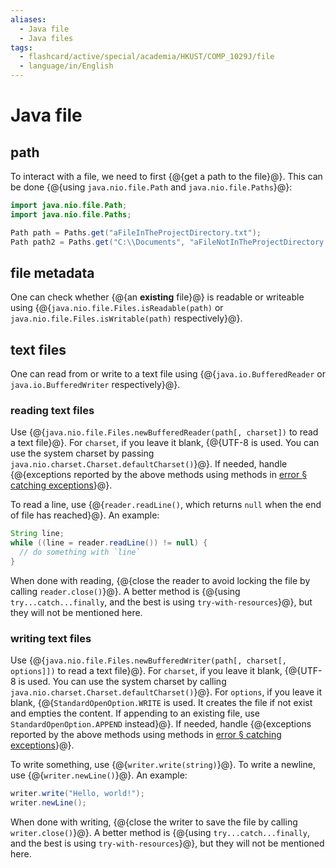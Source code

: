 ```yaml
---
aliases:
  - Java file
  - Java files
tags:
  - flashcard/active/special/academia/HKUST/COMP_1029J/file
  - language/in/English
---
```


# Java file

## path

To interact with a file, we need to first {@{get a path to the file}@}. This can be done {@{using `java.nio.file.Path` and `java.nio.file.Paths`}@}: <!--SR:!2027-12-10,1092,350!2028-01-29,1134,350-->

```Java
import java.nio.file.Path;
import java.nio.file.Paths;

Path path = Paths.get("aFileInTheProjectDirectory.txt");
Path path2 = Paths.get("C:\\Documents", "aFileNotInTheProjectDirectory.txt");
```

## file metadata

One can check whether {@{an __existing__ file}@} is readable or writeable using {@{`java.nio.file.Files.isReadable(path)` or `java.nio.file.Files.isWritable(path)` respectively}@}. <!--SR:!2027-11-17,1077,350!2027-01-11,808,330-->

## text files

One can read from or write to a text file using {@{`java.io.BufferedReader` or `java.io.BufferedWriter` respectively}@}. <!--SR:!2027-11-02,1066,350-->

### reading text files

Use {@{`java.nio.file.Files.newBufferedReader(path[, charset])` to read a text file}@}. For `charset`, if you leave it blank, {@{UTF-8 is used. You can use the system charset by passing `java.nio.charset.Charset.defaultCharset()`}@}. If needed, handle {@{exceptions reported by the above methods using methods in [error § catching exceptions](error.md#catching%20exceptions)}@}. <!--SR:!2026-05-06,617,330!2027-03-18,860,330!2027-03-28,865,330-->

To read a line, use {@{`reader.readLine()`, which returns `null` when the end of file has reached}@}. An example: <!--SR:!2025-10-26,462,330-->

```Java
String line;
while ((line = reader.readLine()) != null) {
  // do something with `line`
}
```

When done with reading, {@{close the reader to avoid locking the file by calling `reader.close()`}@}. A better method is {@{using `try...catch...finally`, and the best is using `try-with-resources`}@}, but they will not be mentioned here. <!--SR:!2025-03-06,308,330!2028-06-18,1245,350-->

### writing text files

Use {@{`java.nio.file.Files.newBufferedWriter(path[, charset[, options]])` to read a text file}@}. For `charset`, if you leave it blank, {@{UTF-8 is used. You can use the system charset by calling `java.nio.charset.Charset.defaultCharset()`}@}. For `options`, if you leave it blank, {@{`StandardOpenOption.WRITE` is used. It creates the file if not exist and empties the content. If appending to an existing file, use `StandardOpenOption.APPEND` instead}@}. If needed, handle {@{exceptions reported by the above methods using methods in [error § catching exceptions](error.md#catching%20exceptions)}@}. <!--SR:!2026-10-15,737,330!2026-02-20,520,310!2025-07-06,341,290!2026-12-18,786,330-->

To write something, use {@{`writer.write(string)`}@}. To write a newline, use {@{`writer.newLine()`}@}. An example: <!--SR:!2027-01-15,819,330!2028-08-31,1301,350-->

```Java
writer.write("Hello, world!");
writer.newLine();
```

When done with writing, {@{close the writer to save the file by calling `writer.close()`}@}. A better method is {@{using `try...catch...finally`, and the best is using `try-with-resources`}@}, but they will not be mentioned here. <!--SR:!2027-05-22,934,350!2028-08-08,1286,350-->
